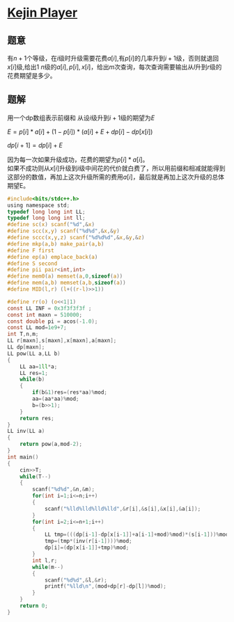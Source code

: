 # [Kejin Player](http://acm.hdu.edu.cn/showproblem.php?pid=6656)
## 题意
有$n+1$个等级，在$i$级时升级需要花费$a[i]$,有$p[i]$的几率升到$i+1$级，否则就退回$x[i]$级,给出$1~n$级的$a[i],p[i],x[i]$，给出$m$次查询，每次查询需要输出从$l$升到$r$级的花费期望是多少。


## 题解
用一个dp数组表示前缀和
从设$i$级升到$i+1$级的期望为$E$

$E=p[i]*a[i]+(1-p[i])*(a[i]+E+dp[i]-dp[x[i])$  

$dp[i+1]=dp[i]+E$

因为每一次如果升级成功，花费的期望为$p[i]*a[i]$。  
如果不成功则从$x[i]$升级到$i$级中间花的代价就白费了，所以用前缀和相减就能得到这部分的数值，再加上这次升级所需的费用$a[i]$，最后就是再加上这次升级的总体期望E。

```c
#include<bits/stdc++.h>
using namespace std;
typedef long long int LL;
typedef long long int ll;
#define sc(x) scanf("%d",&x)
#define scc(x,y) scanf("%d%d",&x,&y)
#define sccc(x,y,z) scanf("%d%d%d",&x,&y,&z)
#define mkp(a,b) make_pair(a,b)
#define F first
#define ep(a) emplace_back(a)
#define S second
#define pii pair<int,int>
#define mem0(a) memset(a,0,sizeof(a))
#define mem(a,b) memset(a,b,sizeof(a))
#define MID(l,r) (l+((r-l)>>1))

#define rr(o) (o<<1|1)
const LL INF = 0x3f3f3f3f ;
const int maxn = 510000;
const double pi = acos(-1.0);
const LL mod=1e9+7;
int T,n,m;
LL r[maxn],s[maxn],x[maxn],a[maxn];
LL dp[maxn];
LL pow(LL a,LL b)
{
    LL aa=1ll*a;
    LL res=1;
    while(b)
    {
        if(b&1)res=(res*aa)%mod;
        aa=(aa*aa)%mod;
        b=(b>>1);
    }
    return res;
}
LL inv(LL a)
{
    return pow(a,mod-2);
}
int main()
{
    cin>>T;
    while(T--)
    {
        scanf("%d%d",&n,&m);
        for(int i=1;i<=n;i++)
        {
            scanf("%lld%lld%lld%lld",&r[i],&s[i],&x[i],&a[i]);
        }
        for(int i=2;i<=n+1;i++)
        {
            LL tmp=(((dp[i-1]-dp[x[i-1]]+a[i-1]+mod)%mod)*(s[i-1]))%mod;
            tmp=(tmp*(inv(r[i-1])))%mod;
            dp[i]=(dp[x[i-1]]+tmp)%mod;
        }
        int l,r;
        while(m--)
        {
            scanf("%d%d",&l,&r);
            printf("%lld\n",(mod+dp[r]-dp[l])%mod);
        }
    }
    return 0;
}
```